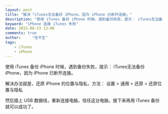 ```yaml
---
layout: post
title: "解决「iTunes无法备份 iPhone，因为 iPhone 已断开连接」"
description: "使用 iTunes 备份 iPhone 时候，遇到备份失败，提示： iTunes无法备份 iPhone，因为 iPhone 已断开连接。解决办法就是，还原 iPhone 的位置与隐私"
keyword: "iPhone 连接 iTunes 失败"
date: 2015-08-23 13:08
comments: true
author:     "任平生"
tags:
    - iTunes
    - iPhone
---
```

使用 iTunes 备份 iPhone 时候，遇到备份失败，提示： iTunes无法备份 iPhone，因为 iPhone 已断开连接。

解决办法就是，还原 iPhone 的位置与隐私，方法：
设置 > 通用 > 还原 > 还原位置与隐私

然后插上 USB 数据线，重新连接电脑，信任这台电脑，接下来再用 iTunes 备份就可以成功了。